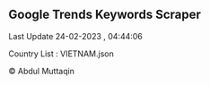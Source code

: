 

## Google Trends Keywords Scraper 
 
Last Update 24-02-2023 , 04:44:06

Country List :
VIETNAM.json



© Abdul Muttaqin 
